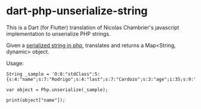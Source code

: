 # dart-php-unserialize-string
This is a Dart (for Flutter) translation of Nicolas Chambrier's javascript implementation to unserialize PHP strings.

Given a [serialized string in php](https://www.php.net/manual/es/function.serialize.php), translates and returns a Map<String, dynamic> object.

Usage:
````
String _sample = 'O:8:"stdClass":5:{s:4:"name";s:7:"Rodrigo";s:4:"last";s:7:"Cardozo";s:3:"age";i:35;s:9:"developer";b:1;s:6:"height";d:73.5;}';

var object = Php.unserialize(_sample);  

print(object["name"]);
````